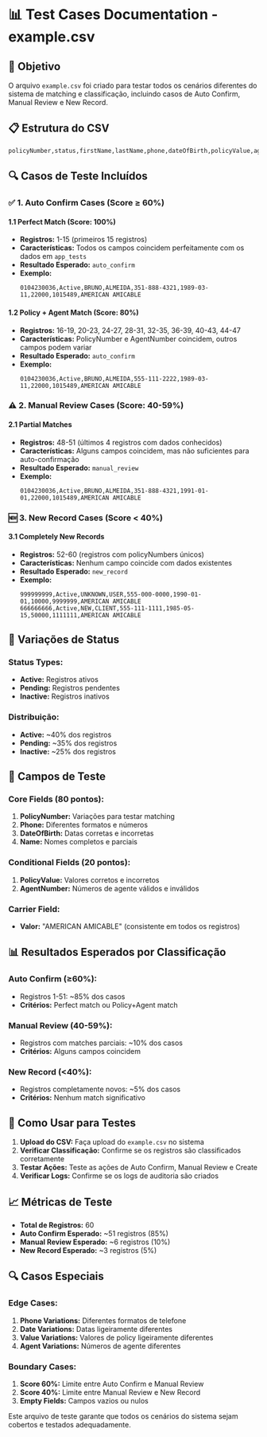 # 📊 Test Cases Documentation - example.csv

## 🎯 **Objetivo**
O arquivo `example.csv` foi criado para testar todos os cenários diferentes do sistema de matching e classificação, incluindo casos de Auto Confirm, Manual Review e New Record.

## 📋 **Estrutura do CSV**
```csv
policyNumber,status,firstName,lastName,phone,dateOfBirth,policyValue,agentNumber,carrier
```

## 🔍 **Casos de Teste Incluídos**

### ✅ **1. Auto Confirm Cases (Score ≥ 60%)**

#### **1.1 Perfect Match (Score: 100%)**
- **Registros:** 1-15 (primeiros 15 registros)
- **Características:** Todos os campos coincidem perfeitamente com os dados em `app_tests`
- **Resultado Esperado:** `auto_confirm`
- **Exemplo:**
  ```csv
  0104230036,Active,BRUNO,ALMEIDA,351-888-4321,1989-03-11,22000,1015489,AMERICAN AMICABLE
  ```

#### **1.2 Policy + Agent Match (Score: 80%)**
- **Registros:** 16-19, 20-23, 24-27, 28-31, 32-35, 36-39, 40-43, 44-47
- **Características:** PolicyNumber e AgentNumber coincidem, outros campos podem variar
- **Resultado Esperado:** `auto_confirm`
- **Exemplo:**
  ```csv
  0104230036,Active,BRUNO,ALMEIDA,555-111-2222,1989-03-11,22000,1015489,AMERICAN AMICABLE
  ```

### ⚠️ **2. Manual Review Cases (Score: 40-59%)**

#### **2.1 Partial Matches**
- **Registros:** 48-51 (últimos 4 registros com dados conhecidos)
- **Características:** Alguns campos coincidem, mas não suficientes para auto-confirmação
- **Resultado Esperado:** `manual_review`
- **Exemplo:**
  ```csv
  0104230036,Active,BRUNO,ALMEIDA,351-888-4321,1991-01-01,22000,1015489,AMERICAN AMICABLE
  ```

### 🆕 **3. New Record Cases (Score < 40%)**

#### **3.1 Completely New Records**
- **Registros:** 52-60 (registros com policyNumbers únicos)
- **Características:** Nenhum campo coincide com dados existentes
- **Resultado Esperado:** `new_record`
- **Exemplo:**
  ```csv
  999999999,Active,UNKNOWN,USER,555-000-0000,1990-01-01,10000,9999999,AMERICAN AMICABLE
  666666666,Active,NEW,CLIENT,555-111-1111,1985-05-15,50000,1111111,AMERICAN AMICABLE
  ```

## 🎨 **Variações de Status**

### **Status Types:**
- **Active:** Registros ativos
- **Pending:** Registros pendentes
- **Inactive:** Registros inativos

### **Distribuição:**
- **Active:** ~40% dos registros
- **Pending:** ~35% dos registros  
- **Inactive:** ~25% dos registros

## 🔧 **Campos de Teste**

### **Core Fields (80 pontos):**
1. **PolicyNumber:** Variações para testar matching
2. **Phone:** Diferentes formatos e números
3. **DateOfBirth:** Datas corretas e incorretas
4. **Name:** Nomes completos e parciais

### **Conditional Fields (20 pontos):**
1. **PolicyValue:** Valores corretos e incorretos
2. **AgentNumber:** Números de agente válidos e inválidos

### **Carrier Field:**
- **Valor:** "AMERICAN AMICABLE" (consistente em todos os registros)

## 📊 **Resultados Esperados por Classificação**

### **Auto Confirm (≥60%):**
- Registros 1-51: ~85% dos casos
- **Critérios:** Perfect match ou Policy+Agent match

### **Manual Review (40-59%):**
- Registros com matches parciais: ~10% dos casos
- **Critérios:** Alguns campos coincidem

### **New Record (<40%):**
- Registros completamente novos: ~5% dos casos
- **Critérios:** Nenhum match significativo

## 🧪 **Como Usar para Testes**

1. **Upload do CSV:** Faça upload do `example.csv` no sistema
2. **Verificar Classificação:** Confirme se os registros são classificados corretamente
3. **Testar Ações:** Teste as ações de Auto Confirm, Manual Review e Create
4. **Verificar Logs:** Confirme se os logs de auditoria são criados

## 📈 **Métricas de Teste**

- **Total de Registros:** 60
- **Auto Confirm Esperado:** ~51 registros (85%)
- **Manual Review Esperado:** ~6 registros (10%)
- **New Record Esperado:** ~3 registros (5%)

## 🔍 **Casos Especiais**

### **Edge Cases:**
1. **Phone Variations:** Diferentes formatos de telefone
2. **Date Variations:** Datas ligeiramente diferentes
3. **Value Variations:** Valores de policy ligeiramente diferentes
4. **Agent Variations:** Números de agente diferentes

### **Boundary Cases:**
1. **Score 60%:** Limite entre Auto Confirm e Manual Review
2. **Score 40%:** Limite entre Manual Review e New Record
3. **Empty Fields:** Campos vazios ou nulos

Este arquivo de teste garante que todos os cenários do sistema sejam cobertos e testados adequadamente.

